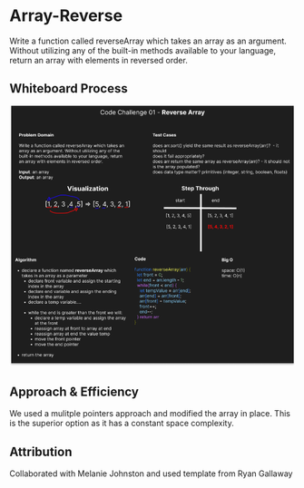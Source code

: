 # Array-Reverse

Write a function called reverseArray which takes an array as an argument. Without utilizing any of the built-in methods available to your language, return an array with elements in reversed order.


## Whiteboard Process

![Whiteboard Image](./array-reverse-whiteboard.png)

## Approach & Efficiency

We used a mulitple pointers approach and modified the array in place. This is the superior option as it has a constant space complexity.

## Attribution

Collaborated with Melanie Johnston and used template from Ryan Gallaway
